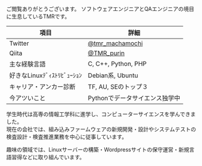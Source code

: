 
<!--
**TMRbekomochi/TMRbekomochi** is a ✨ _special_ ✨ repository because its `README.md` (this file) appears on your GitHub profile.

Here are some ideas to get you started:

- 🔭 I’m currently working on ...
- 🌱 I’m currently learning ...
- 👯 I’m looking to collaborate on ...
- 🤔 I’m looking for help with ...
- 💬 Ask me about ...
- 📫 How to reach me: ...
- 😄 Pronouns: ...
- ⚡ Fun fact: ...
-->

ご閲覧ありがとうございます。
ソフトウェアエンジニアとQAエンジニアの境目に生息しているTMRです。
 
|  項目  |  詳細  |
| ---- | ---- |
| Twitter | [@tmr_machamochi](https://twitter.com/tmr_machamochi) |
| Qiita | [ @TMR_purin](https://qiita.com/TMR_purin) |
| 主な経験言語 | C, C++, Python, PHP |
| 好きなLinuxﾃﾞｨｽﾄﾘﾋﾞｭｰｼｮﾝ | Debian系, Ubuntu |
| キャリア・アンカー診断 | TF, AU, SEのトップ３ |
| 今アツいこと | Pythonでデータサイエンス独学中 |

学生時代は高専の情報工学科に進学し、コンピューターサイエンスを学んできました。<br>
現在の会社では、組み込みファームウェアの新規開発・設計やシステムテストの検査設計・検査推進業務を中心に従事しています。

趣味の領域では、Linuxサーバーの構築・Wordpressサイトの保守運営・新規言語習得などに取り組んでいます。
